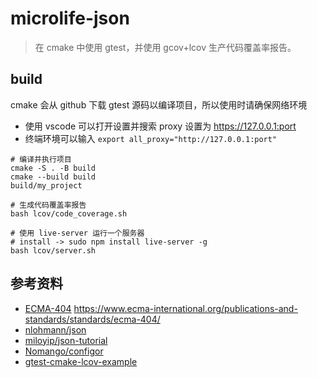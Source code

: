 # microlife-json

> 在 cmake 中使用 gtest，并使用 gcov+lcov 生产代码覆盖率报告。

## build

cmake 会从 github 下载 gtest 源码以编译项目，所以使用时请确保网络环境
- 使用 vscode 可以打开设置并搜索 proxy 设置为 https://127.0.0.1:port
- 终端环境可以输入 `export all_proxy="http://127.0.0.1:port"`

```shell
# 编译并执行项目
cmake -S . -B build
cmake --build build
build/my_project

# 生成代码覆盖率报告
bash lcov/code_coverage.sh

# 使用 live-server 运行一个服务器
# install -> sudo npm install live-server -g
bash lcov/server.sh
```

## 参考资料

- [ECMA-404](docs/ECMA-404_2nd_edition_december_2017.pdf) https://www.ecma-international.org/publications-and-standards/standards/ecma-404/
- [nlohmann/json](https://github.com/nlohmann/json)
- [miloyip/json-tutorial](https://github.com/miloyip/json-tutorial)
- [Nomango/configor](https://github.com/Nomango/configor)
- [gtest-cmake-lcov-example](https://github.com/qingl812/gtest-cmake-lcov-example)
